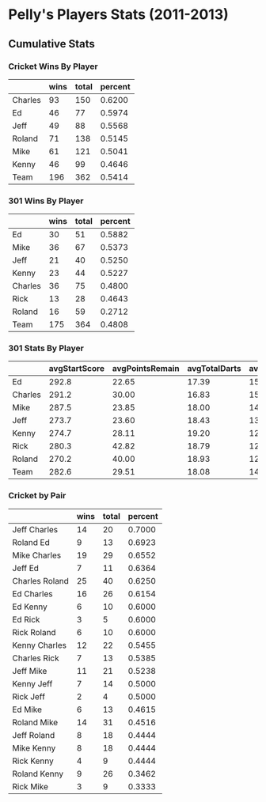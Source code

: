 

# Pelly's Players Stats (2011-2013)


## Cumulative Stats










### Cricket Wins By Player
<table>
 <thead>
  <tr>
   <th>   </th>
   <th> wins </th>
   <th> total </th>
   <th> percent </th>
  </tr>
 </thead>
<tbody>
  <tr>
   <td> Charles </td>
   <td>  93 </td>
   <td> 150 </td>
   <td> 0.6200 </td>
  </tr>
  <tr>
   <td> Ed </td>
   <td>  46 </td>
   <td>  77 </td>
   <td> 0.5974 </td>
  </tr>
  <tr>
   <td> Jeff </td>
   <td>  49 </td>
   <td>  88 </td>
   <td> 0.5568 </td>
  </tr>
  <tr>
   <td> Roland </td>
   <td>  71 </td>
   <td> 138 </td>
   <td> 0.5145 </td>
  </tr>
  <tr>
   <td> Mike </td>
   <td>  61 </td>
   <td> 121 </td>
   <td> 0.5041 </td>
  </tr>
  <tr>
   <td> Kenny </td>
   <td>  46 </td>
   <td>  99 </td>
   <td> 0.4646 </td>
  </tr>
  <tr>
   <td> Team </td>
   <td> 196 </td>
   <td> 362 </td>
   <td> 0.5414 </td>
  </tr>
</tbody>
</table>


### 301 Wins By Player
<table>
 <thead>
  <tr>
   <th>   </th>
   <th> wins </th>
   <th> total </th>
   <th> percent </th>
  </tr>
 </thead>
<tbody>
  <tr>
   <td> Ed </td>
   <td>  30 </td>
   <td>  51 </td>
   <td> 0.5882 </td>
  </tr>
  <tr>
   <td> Mike </td>
   <td>  36 </td>
   <td>  67 </td>
   <td> 0.5373 </td>
  </tr>
  <tr>
   <td> Jeff </td>
   <td>  21 </td>
   <td>  40 </td>
   <td> 0.5250 </td>
  </tr>
  <tr>
   <td> Kenny </td>
   <td>  23 </td>
   <td>  44 </td>
   <td> 0.5227 </td>
  </tr>
  <tr>
   <td> Charles </td>
   <td>  36 </td>
   <td>  75 </td>
   <td> 0.4800 </td>
  </tr>
  <tr>
   <td> Rick </td>
   <td>  13 </td>
   <td>  28 </td>
   <td> 0.4643 </td>
  </tr>
  <tr>
   <td> Roland </td>
   <td>  16 </td>
   <td>  59 </td>
   <td> 0.2712 </td>
  </tr>
  <tr>
   <td> Team </td>
   <td> 175 </td>
   <td> 364 </td>
   <td> 0.4808 </td>
  </tr>
</tbody>
</table>


### 301 Stats By Player
<table>
 <thead>
  <tr>
   <th>   </th>
   <th> avgStartScore </th>
   <th> avgPointsRemain </th>
   <th> avgTotalDarts </th>
   <th> avgPPD </th>
   <th> highPPD </th>
   <th> highOut </th>
  </tr>
 </thead>
<tbody>
  <tr>
   <td> Ed </td>
   <td> 292.8 </td>
   <td> 22.65 </td>
   <td> 17.39 </td>
   <td> 15.53 </td>
   <td> 25.08 </td>
   <td>  89 </td>
  </tr>
  <tr>
   <td> Charles </td>
   <td> 291.2 </td>
   <td> 30.00 </td>
   <td> 16.83 </td>
   <td> 15.52 </td>
   <td> 32.22 </td>
   <td> 118 </td>
  </tr>
  <tr>
   <td> Mike </td>
   <td> 287.5 </td>
   <td> 23.85 </td>
   <td> 18.00 </td>
   <td> 14.65 </td>
   <td> 27.36 </td>
   <td> 100 </td>
  </tr>
  <tr>
   <td> Jeff </td>
   <td> 273.7 </td>
   <td> 23.60 </td>
   <td> 18.43 </td>
   <td> 13.57 </td>
   <td> 23.15 </td>
   <td>  77 </td>
  </tr>
  <tr>
   <td> Kenny </td>
   <td> 274.7 </td>
   <td> 28.11 </td>
   <td> 19.20 </td>
   <td> 12.84 </td>
   <td> 25.27 </td>
   <td> 114 </td>
  </tr>
  <tr>
   <td> Rick </td>
   <td> 280.3 </td>
   <td> 42.82 </td>
   <td> 18.79 </td>
   <td> 12.64 </td>
   <td> 20.07 </td>
   <td>  73 </td>
  </tr>
  <tr>
   <td> Roland </td>
   <td> 270.2 </td>
   <td> 40.00 </td>
   <td> 18.93 </td>
   <td> 12.16 </td>
   <td> 21.50 </td>
   <td>  55 </td>
  </tr>
  <tr>
   <td> Team </td>
   <td> 282.6 </td>
   <td> 29.51 </td>
   <td> 18.08 </td>
   <td> 14.00 </td>
   <td> 32.22 </td>
   <td> 118 </td>
  </tr>
</tbody>
</table>


### Cricket by Pair
<table>
 <thead>
  <tr>
   <th>   </th>
   <th> wins </th>
   <th> total </th>
   <th> percent </th>
  </tr>
 </thead>
<tbody>
  <tr>
   <td> Jeff Charles </td>
   <td> 14 </td>
   <td> 20 </td>
   <td> 0.7000 </td>
  </tr>
  <tr>
   <td> Roland Ed </td>
   <td>  9 </td>
   <td> 13 </td>
   <td> 0.6923 </td>
  </tr>
  <tr>
   <td> Mike Charles </td>
   <td> 19 </td>
   <td> 29 </td>
   <td> 0.6552 </td>
  </tr>
  <tr>
   <td> Jeff Ed </td>
   <td>  7 </td>
   <td> 11 </td>
   <td> 0.6364 </td>
  </tr>
  <tr>
   <td> Charles Roland </td>
   <td> 25 </td>
   <td> 40 </td>
   <td> 0.6250 </td>
  </tr>
  <tr>
   <td> Ed Charles </td>
   <td> 16 </td>
   <td> 26 </td>
   <td> 0.6154 </td>
  </tr>
  <tr>
   <td> Ed Kenny </td>
   <td>  6 </td>
   <td> 10 </td>
   <td> 0.6000 </td>
  </tr>
  <tr>
   <td> Ed Rick </td>
   <td>  3 </td>
   <td>  5 </td>
   <td> 0.6000 </td>
  </tr>
  <tr>
   <td> Rick Roland </td>
   <td>  6 </td>
   <td> 10 </td>
   <td> 0.6000 </td>
  </tr>
  <tr>
   <td> Kenny Charles </td>
   <td> 12 </td>
   <td> 22 </td>
   <td> 0.5455 </td>
  </tr>
  <tr>
   <td> Charles Rick </td>
   <td>  7 </td>
   <td> 13 </td>
   <td> 0.5385 </td>
  </tr>
  <tr>
   <td> Jeff Mike </td>
   <td> 11 </td>
   <td> 21 </td>
   <td> 0.5238 </td>
  </tr>
  <tr>
   <td> Kenny Jeff </td>
   <td>  7 </td>
   <td> 14 </td>
   <td> 0.5000 </td>
  </tr>
  <tr>
   <td> Rick Jeff </td>
   <td>  2 </td>
   <td>  4 </td>
   <td> 0.5000 </td>
  </tr>
  <tr>
   <td> Ed Mike </td>
   <td>  6 </td>
   <td> 13 </td>
   <td> 0.4615 </td>
  </tr>
  <tr>
   <td> Roland Mike </td>
   <td> 14 </td>
   <td> 31 </td>
   <td> 0.4516 </td>
  </tr>
  <tr>
   <td> Jeff Roland </td>
   <td>  8 </td>
   <td> 18 </td>
   <td> 0.4444 </td>
  </tr>
  <tr>
   <td> Mike Kenny </td>
   <td>  8 </td>
   <td> 18 </td>
   <td> 0.4444 </td>
  </tr>
  <tr>
   <td> Rick Kenny </td>
   <td>  4 </td>
   <td>  9 </td>
   <td> 0.4444 </td>
  </tr>
  <tr>
   <td> Roland Kenny </td>
   <td>  9 </td>
   <td> 26 </td>
   <td> 0.3462 </td>
  </tr>
  <tr>
   <td> Rick Mike </td>
   <td>  3 </td>
   <td>  9 </td>
   <td> 0.3333 </td>
  </tr>
</tbody>
</table>

